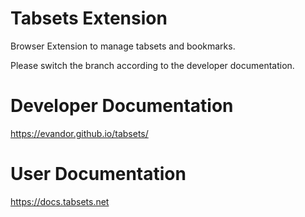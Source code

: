 # Tabsets Extension

Browser Extension to manage tabsets and bookmarks.

Please switch the branch according to the developer documentation.

# Developer Documentation

https://evandor.github.io/tabsets/

# User Documentation

https://docs.tabsets.net

